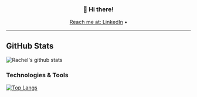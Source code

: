 <h3 align="center">👋 Hi there!</h3>
<p align="center">
  <a href="https://www.linkedin.com/in/rachelgina/">Reach me at: LinkedIn</a> •
</p>

---

<!--
**rgabelarde/rgabelarde** is a ✨ _special_ ✨ repository because its `README.md` (this file) appears on your GitHub profile.

Here are some ideas to get you started:

- 🔭 I’m currently working on ...
- 🌱 I’m currently learning ...
- 👯 I’m looking to collaborate on ...
- 🤔 I’m looking for help with ...
- 💬 Ask me about ...
- 📫 How to reach me: ...
- 😄 Pronouns: ...
- ⚡ Fun fact: ...
-->
<!-- Actual text -->

## GitHub Stats

![Rachel's github stats](https://github-readme-stats.vercel.app/api?username=rgabelarde)

### Technologies & Tools

[![Top Langs](https://github-readme-stats.vercel.app/api/top-langs/?username=rgabelarde&layout=compact)](https://github.com/rgabelarde/github-readme-stats)

